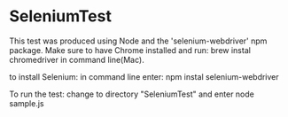 # SeleniumTest

This test was produced using Node and the 'selenium-webdriver' npm package.
Make sure to have Chrome installed and run: brew instal chromedriver
in command line(Mac).

to install Selenium: in command line enter: npm instal selenium-webdriver

To run the test: change to directory "SeleniumTest" and enter node sample.js
